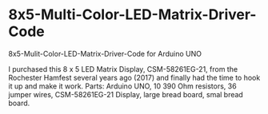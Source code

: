 # 8x5-Multi-Color-LED-Matrix-Driver-Code
8x5-Mulit-Color-LED-Matrix-Driver-Code for Arduino UNO

I purchased this 8 x 5 LED Matrix Display, CSM-58261EG-21, from the Rochester Hamfest several years ago (2017) and finally had the time to hook it up and make it work.
Parts: Arduino UNO, 10 390 Ohm resistors, 36 jumper wires, CSM-58261EG-21 Display, large bread board, smal bread board.
